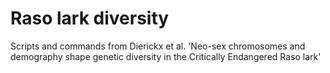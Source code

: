 # Raso lark diversity

Scripts and commands from Dierickx et al. 'Neo-sex chromosomes and demography shape genetic diversity in the Critically Endangered Raso lark'

